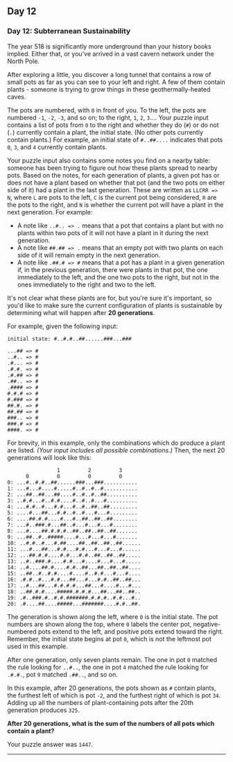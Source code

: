 ## Day 12

### Day 12: Subterranean Sustainability
The year 518 is significantly more underground than your history books implied. Either that, or you've 
arrived in a vast cavern network under the North Pole.

After exploring a little, you discover a long tunnel that contains a row of small pots as far as you can 
see to your left and right. A few of them contain plants - someone is trying to grow things in these 
geothermally-heated caves.

The pots are numbered, with `0` in front of you. To the left, the pots are numbered `-1`, `-2`, `-3`, and 
so on; to the right, `1`, `2`, `3`.... Your puzzle input contains a list of pots from `0` to the right and whether 
they do (`#`) or do not (`.`) currently contain a plant, the initial state. (No other pots currently contain 
plants.) For example, an initial state of `#..##....` indicates that pots `0`, `3`, and `4` currently contain plants.

Your puzzle input also contains some notes you find on a nearby table: someone has been trying to figure 
out how these plants spread to nearby pots. Based on the notes, for each generation of plants, a given pot 
has or does not have a plant based on whether that pot (and the two pots on either side of it) had a plant in 
the last generation. These are written as `LLCRR => N`, where `L` are pots to the left, `C` is the current pot being 
considered, `R` are the pots to the right, and `N` is whether the current pot will have a plant in the next generation. 
For example:

- A note like `..#.. => .` means that a pot that contains a plant but with no plants within two pots of it will not have a plant in it during the next generation.
- A note like `##.## => .` means that an empty pot with two plants on each side of it will remain empty in the next generation.
- A note like `.##.# => #` means that a pot has a plant in a given generation if, in the previous generation, there were plants in that pot, the one immediately to the left, and the one two pots to the right, but not in the ones immediately to the right and two to the left.

It's not clear what these plants are for, but you're sure it's important, so you'd like to make sure the current 
configuration of plants is sustainable by determining what will happen after **20 generations**.

For example, given the following input:

```
initial state: #..#.#..##......###...###

...## => #
..#.. => #
.#... => #
.#.#. => #
.#.## => #
.##.. => #
.#### => #
#.#.# => #
#.### => #
##.#. => #
##.## => #
###.. => #
###.# => #
####. => #
```

For brevity, in this example, only the combinations which do produce a plant are listed. 
_(Your input includes all possible combinations.)_ Then, the next 20 generations will look like this:

```
                1         2         3     
      0         0         0         0     
0: ...#..#.#..##......###...###...........
1: ...#...#....#.....#..#..#..#...........
2: ...##..##...##....#..#..#..##..........
3: ..#.#...#..#.#....#..#..#...#..........
4: ...#.#..#...#.#...#..#..##..##.........
5: ....#...##...#.#..#..#...#...#.........
6: ....##.#.#....#...#..##..##..##........
7: ...#..###.#...##..#...#...#...#........
8: ...#....##.#.#.#..##..##..##..##.......
9: ...##..#..#####....#...#...#...#.......
10: ..#.#..#...#.##....##..##..##..##......
11: ...#...##...#.#...#.#...#...#...#......
12: ...##.#.#....#.#...#.#..##..##..##.....
13: ..#..###.#....#.#...#....#...#...#.....
14: ..#....##.#....#.#..##...##..##..##....
15: ..##..#..#.#....#....#..#.#...#...#....
16: .#.#..#...#.#...##...#...#.#..##..##...
17: ..#...##...#.#.#.#...##...#....#...#...
18: ..##.#.#....#####.#.#.#...##...##..##..
19: .#..###.#..#.#.#######.#.#.#..#.#...#..
20: .#....##....#####...#######....#.#..##.
```

The generation is shown along the left, where `0` is the initial state. The pot numbers are shown 
along the top, where `0` labels the center pot, negative-numbered pots extend to the left, and 
positive pots extend toward the right. Remember, the initial state begins at pot `0`, which is not 
the leftmost pot used in this example.

After one generation, only seven plants remain. The one in pot `0` matched the rule looking for 
`..#..`, the one in pot `4` matched the rule looking for `.#.#.`, pot `9` matched `.##..`, and so on.

In this example, after 20 generations, the pots shown as `#` contain plants, the furthest left of which 
is pot `-2`, and the furthest right of which is pot `34`. Adding up all the numbers of plant-containing 
pots after the 20th generation produces `325`.

**After 20 generations, what is the sum of the numbers of all pots which contain a plant?**

Your puzzle answer was `1447`.

----
